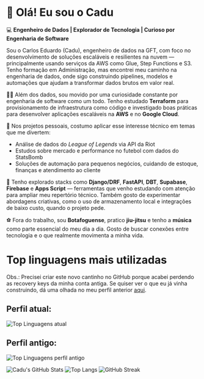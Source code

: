 # 👋 Olá! Eu sou o Cadu

💻 **Engenheiro de Dados | Explorador de Tecnologia | Curioso por Engenharia de Software**

Sou o Carlos Eduardo (Cadu), engenheiro de dados na GFT, com foco no desenvolvimento de soluções escaláveis e resilientes na nuvem — principalmente usando serviços da AWS como Glue, Step Functions e S3. Tenho formação em Administração, mas encontrei meu caminho na engenharia de dados, onde sigo construindo pipelines, modelos e automações que ajudam a transformar dados brutos em valor real.

👨‍💻 Além dos dados, sou movido por uma curiosidade constante por engenharia de software como um todo. Tenho estudado **Terraform** para provisionamento de infraestrutura como código e investigado boas práticas para desenvolver aplicações escaláveis na **AWS** e no **Google Cloud**.

👾 Nos projetos pessoais, costumo aplicar esse interesse técnico em temas que me divertem:

- Análise de dados do *League of Legends* via API da Riot  
- Estudos sobre mercado e performance no futebol com dados do StatsBomb  
- Soluções de automação para pequenos negócios, cuidando de estoque, finanças e atendimento ao cliente

🚀 Tenho explorado stacks como **Django/DRF**, **FastAPI**, **DBT**, **Supabase**, **Firebase** e **Apps Script** — ferramentas que venho estudando com atenção para ampliar meu repertório técnico. Também gosto de experimentar abordagens criativas, como o uso de armazenamento local e integrações de baixo custo, quando o projeto pede.

⚽ Fora do trabalho, sou **Botafoguense**, pratico **jiu-jitsu** e tenho a **música** como parte essencial do meu dia a dia. Gosto de buscar conexões entre tecnologia e o que realmente movimenta a minha vida.

# Top linguagens mais utilizadas

Obs.: Precisei criar este novo cantinho no GitHub porque acabei perdendo as recovery keys da minha conta antiga. Se quiser ver o que eu já vinha construindo, dá uma olhada no meu perfil anterior [aqui](https://github.com/cadusds).
## Perfil atual:
![Top Linguagens atual](https://github-readme-stats.vercel.app/api/top-langs/?username=cadusds2&layout=compact&theme=tokyonight)
## Perfil antigo:
![Top Linguagens perfil antigo](https://github-readme-stats.vercel.app/api/top-langs/?username=cadusds&layout=compact&theme=tokyonight)


![Cadu's GitHub Stats](https://github-readme-stats.vercel.app/api?username=cadusds2&show_icons=true&theme=tokyonight)
![Top Langs](https://github-readme-stats.vercel.app/api/top-langs/?username=cadusds2&layout=compact&theme=tokyonight)
![GitHub Streak](https://streak-stats.demolab.com?user=cadusds2&theme=tokyonight)
